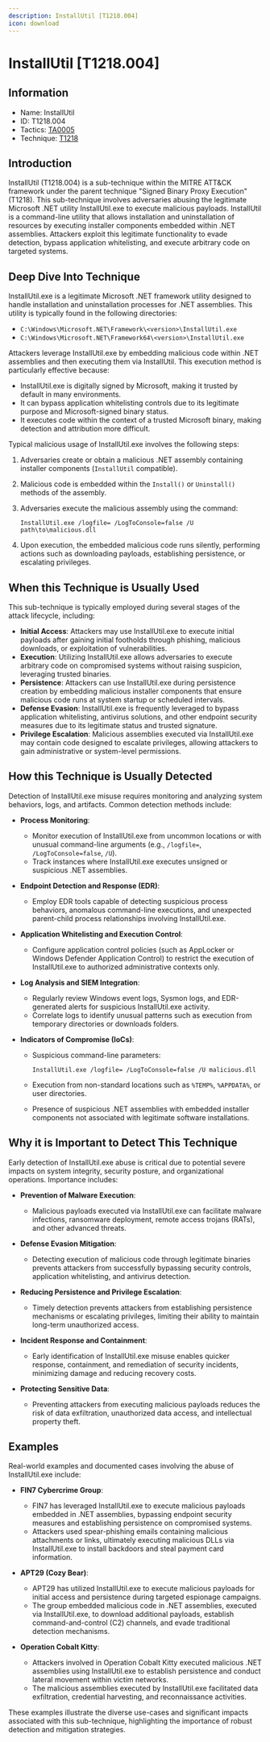 ```yaml
---
description: InstallUtil [T1218.004]
icon: download
---
```


# InstallUtil [T1218.004]

## Information

- Name: InstallUtil
- ID: T1218.004
- Tactics: [TA0005](../TA0005/TA0005.md)
- Technique: [T1218](./T1218.md)

## Introduction

InstallUtil (T1218.004) is a sub-technique within the MITRE ATT&CK framework under the parent technique "Signed Binary Proxy Execution" (T1218). This sub-technique involves adversaries abusing the legitimate Microsoft .NET utility InstallUtil.exe to execute malicious payloads. InstallUtil is a command-line utility that allows installation and uninstallation of resources by executing installer components embedded within .NET assemblies. Attackers exploit this legitimate functionality to evade detection, bypass application whitelisting, and execute arbitrary code on targeted systems.

## Deep Dive Into Technique

InstallUtil.exe is a legitimate Microsoft .NET framework utility designed to handle installation and uninstallation processes for .NET assemblies. This utility is typically found in the following directories:

- `C:\Windows\Microsoft.NET\Framework\<version>\InstallUtil.exe`
- `C:\Windows\Microsoft.NET\Framework64\<version>\InstallUtil.exe`

Attackers leverage InstallUtil.exe by embedding malicious code within .NET assemblies and then executing them via InstallUtil. This execution method is particularly effective because:

- InstallUtil.exe is digitally signed by Microsoft, making it trusted by default in many environments.
- It can bypass application whitelisting controls due to its legitimate purpose and Microsoft-signed binary status.
- It executes code within the context of a trusted Microsoft binary, making detection and attribution more difficult.

Typical malicious usage of InstallUtil.exe involves the following steps:

1. Adversaries create or obtain a malicious .NET assembly containing installer components (`InstallUtil` compatible).
2. Malicious code is embedded within the `Install()` or `Uninstall()` methods of the assembly.
3. Adversaries execute the malicious assembly using the command:

   ```
   InstallUtil.exe /logfile= /LogToConsole=false /U path\to\malicious.dll
   ```

4. Upon execution, the embedded malicious code runs silently, performing actions such as downloading payloads, establishing persistence, or escalating privileges.

## When this Technique is Usually Used

This sub-technique is typically employed during several stages of the attack lifecycle, including:

- **Initial Access**: Attackers may use InstallUtil.exe to execute initial payloads after gaining initial footholds through phishing, malicious downloads, or exploitation of vulnerabilities.
- **Execution**: Utilizing InstallUtil.exe allows adversaries to execute arbitrary code on compromised systems without raising suspicion, leveraging trusted binaries.
- **Persistence**: Attackers can use InstallUtil.exe during persistence creation by embedding malicious installer components that ensure malicious code runs at system startup or scheduled intervals.
- **Defense Evasion**: InstallUtil.exe is frequently leveraged to bypass application whitelisting, antivirus solutions, and other endpoint security measures due to its legitimate status and trusted signature.
- **Privilege Escalation**: Malicious assemblies executed via InstallUtil.exe may contain code designed to escalate privileges, allowing attackers to gain administrative or system-level permissions.

## How this Technique is Usually Detected

Detection of InstallUtil.exe misuse requires monitoring and analyzing system behaviors, logs, and artifacts. Common detection methods include:

- **Process Monitoring**:

  - Monitor execution of InstallUtil.exe from uncommon locations or with unusual command-line arguments (e.g., `/logfile=`, `/LogToConsole=false`, `/U`).
  - Track instances where InstallUtil.exe executes unsigned or suspicious .NET assemblies.

- **Endpoint Detection and Response (EDR)**:

  - Employ EDR tools capable of detecting suspicious process behaviors, anomalous command-line executions, and unexpected parent-child process relationships involving InstallUtil.exe.

- **Application Whitelisting and Execution Control**:

  - Configure application control policies (such as AppLocker or Windows Defender Application Control) to restrict the execution of InstallUtil.exe to authorized administrative contexts only.

- **Log Analysis and SIEM Integration**:

  - Regularly review Windows event logs, Sysmon logs, and EDR-generated alerts for suspicious InstallUtil.exe activity.
  - Correlate logs to identify unusual patterns such as execution from temporary directories or downloads folders.

- **Indicators of Compromise (IoCs)**:

  - Suspicious command-line parameters:

    ```
    InstallUtil.exe /logfile= /LogToConsole=false /U malicious.dll
    ```

  - Execution from non-standard locations such as `%TEMP%`, `%APPDATA%`, or user directories.
  - Presence of suspicious .NET assemblies with embedded installer components not associated with legitimate software installations.

## Why it is Important to Detect This Technique

Early detection of InstallUtil.exe abuse is critical due to potential severe impacts on system integrity, security posture, and organizational operations. Importance includes:

- **Prevention of Malware Execution**:

  - Malicious payloads executed via InstallUtil.exe can facilitate malware infections, ransomware deployment, remote access trojans (RATs), and other advanced threats.

- **Defense Evasion Mitigation**:

  - Detecting execution of malicious code through legitimate binaries prevents attackers from successfully bypassing security controls, application whitelisting, and antivirus detection.

- **Reducing Persistence and Privilege Escalation**:

  - Timely detection prevents attackers from establishing persistence mechanisms or escalating privileges, limiting their ability to maintain long-term unauthorized access.

- **Incident Response and Containment**:

  - Early identification of InstallUtil.exe misuse enables quicker response, containment, and remediation of security incidents, minimizing damage and reducing recovery costs.

- **Protecting Sensitive Data**:
  - Preventing attackers from executing malicious payloads reduces the risk of data exfiltration, unauthorized data access, and intellectual property theft.

## Examples

Real-world examples and documented cases involving the abuse of InstallUtil.exe include:

- **FIN7 Cybercrime Group**:

  - FIN7 has leveraged InstallUtil.exe to execute malicious payloads embedded in .NET assemblies, bypassing endpoint security measures and establishing persistence on compromised systems.
  - Attackers used spear-phishing emails containing malicious attachments or links, ultimately executing malicious DLLs via InstallUtil.exe to install backdoors and steal payment card information.

- **APT29 (Cozy Bear)**:

  - APT29 has utilized InstallUtil.exe to execute malicious payloads for initial access and persistence during targeted espionage campaigns.
  - The group embedded malicious code in .NET assemblies, executed via InstallUtil.exe, to download additional payloads, establish command-and-control (C2) channels, and evade traditional detection mechanisms.

- **Operation Cobalt Kitty**:
  - Attackers involved in Operation Cobalt Kitty executed malicious .NET assemblies using InstallUtil.exe to establish persistence and conduct lateral movement within victim networks.
  - The malicious assemblies executed by InstallUtil.exe facilitated data exfiltration, credential harvesting, and reconnaissance activities.

These examples illustrate the diverse use-cases and significant impacts associated with this sub-technique, highlighting the importance of robust detection and mitigation strategies.
